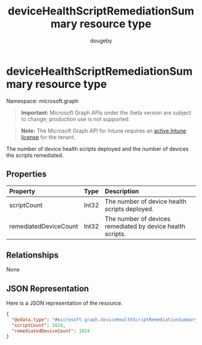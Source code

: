 ﻿---
title: "deviceHealthScriptRemediationSummary resource type"
description: "The number of device health scripts deployed and the number of devices the scripts remediated."
author: "dougeby"
localization_priority: Normal
ms.prod: "intune"
doc_type: resourcePageType
---

# deviceHealthScriptRemediationSummary resource type

Namespace: microsoft.graph

> **Important:** Microsoft Graph APIs under the /beta version are subject to change; production use is not supported.

> **Note:** The Microsoft Graph API for Intune requires an [active Intune license](https://go.microsoft.com/fwlink/?linkid=839381) for the tenant.

The number of device health scripts deployed and the number of devices the scripts remediated.

## Properties

| Property              | Type  | Description                                                |
| :-------------------- | :---- | :--------------------------------------------------------- |
| scriptCount           | Int32 | The number of device health scripts deployed.              |
| remediatedDeviceCount | Int32 | The number of devices remediated by device health scripts. |

## Relationships

None

## JSON Representation

Here is a JSON representation of the resource.

<!-- {
  "blockType": "resource",
  "@odata.type": "microsoft.graph.deviceHealthScriptRemediationSummary"
}
-->

```json
{
  "@odata.type": "#microsoft.graph.deviceHealthScriptRemediationSummary",
  "scriptCount": 1024,
  "remediatedDeviceCount": 1024
}
```
